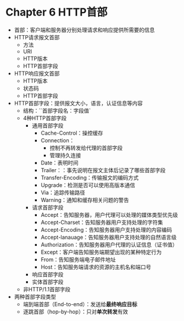 # Chapter 6 HTTP首部

- 首部：客户端和服务器分别处理请求和响应提供所需要的信息
- HTTP请求报文首部
  - 方法
  - URI
  - HTTP版本
  - HTTP首部字段
- HTTP响应报文首部
  - HTTP版本
  - 状态码
  - HTTP首部字段
- HTTP首部字段：提供报文大小，语言，认证信息等内容
  - 结构：``首部字段名：字段值`
  - 4种HTTP首部字段
    - 通用首部字段
      - Cache-Control：操控缓存
      - Connection：
        - 控制不再转发给代理的首部字段
        - 管理持久连接
      - Date：表明时间
      - Trailer：：事先说明在报文主体后记录了哪些首部字段
      - Transfer-Encoding：传输报文的编码方式
      - Upgrade：检测是否可以使用高版本通信
      - Via：追踪传输路径
      - Warning：通知和缓存相关问题的警告
    - 请求首部字段
      - Accept：告知服务器，用户代理可以处理的媒体类型优先级
      - Accept-Charset：告知服务器用户支持处理的字符集
      - Accept-Encoding：告知服务器用户支持处理的内容编码
      - Accept-lanauage：告知服务器用户支持处理的自然语言级
      - Authorization：告知服务器用户代理的认证信息（证书值）
      - Except：客户端告知服务端期望出现的某种特定行为
      - From：告知服务端电子邮件地址
      - Host：告知服务端请求的资源的主机名和端口号
    - 响应首部字段
    - 实体首部字段
  - 非HTTP/1.1首部字段
- 两种首部字段类型
  - 端到端首部（End-to-end）：发送给**最终响应目标**
  - 逐跳首部（hop-by-hop）：只对**单次转发**有效

